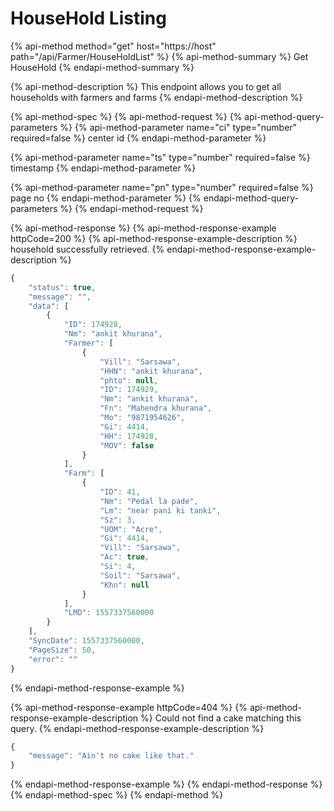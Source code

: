 # HouseHold Listing

{% api-method method="get" host="https://host" path="/api/Farmer/HouseHoldList" %}
{% api-method-summary %}
Get HouseHold
{% endapi-method-summary %}

{% api-method-description %}
This endpoint allows you to get all households with farmers and farms
{% endapi-method-description %}

{% api-method-spec %}
{% api-method-request %}
{% api-method-query-parameters %}
{% api-method-parameter name="ci" type="number" required=false %}
center id
{% endapi-method-parameter %}

{% api-method-parameter name="ts" type="number" required=false %}
timestamp
{% endapi-method-parameter %}

{% api-method-parameter name="pn" type="number" required=false %}
page no
{% endapi-method-parameter %}
{% endapi-method-query-parameters %}
{% endapi-method-request %}

{% api-method-response %}
{% api-method-response-example httpCode=200 %}
{% api-method-response-example-description %}
household successfully retrieved.
{% endapi-method-response-example-description %}

```javascript
{
    "status": true,
    "message": "",
    "data": [
        {
            "ID": 174928,
            "Nm": "ankit khurana",
            "Farmer": [
                {
                    "Vill": "Sarsawa",
                    "HHN": "ankit khurana",
                    "phto": null,
                    "ID": 174929,
                    "Nm": "ankit khurana",
                    "Fn": "Mahendra khurana",
                    "Mo": "9871954626",
                    "Gi": 4414,
                    "HH": 174928,
                    "MOV": false
                }
            ],
            "Farm": [
                {
                    "ID": 41,
                    "Nm": "Pedal la pade",
                    "Lm": "near pani ki tanki",
                    "Sz": 3,
                    "UOM": "Acre",
                    "Gi": 4414,
                    "Vill": "Sarsawa",
                    "Ac": true,
                    "Si": 4,
                    "Soil": "Sarsawa",
                    "Khn": null
                }
            ],
            "LMD": 1557337560000
        }
    ],
    "SyncDate": 1557337560000,
    "PageSize": 50,
    "error": ""
}
```
{% endapi-method-response-example %}

{% api-method-response-example httpCode=404 %}
{% api-method-response-example-description %}
Could not find a cake matching this query.
{% endapi-method-response-example-description %}

```javascript
{
    "message": "Ain't no cake like that."
}
```
{% endapi-method-response-example %}
{% endapi-method-response %}
{% endapi-method-spec %}
{% endapi-method %}

